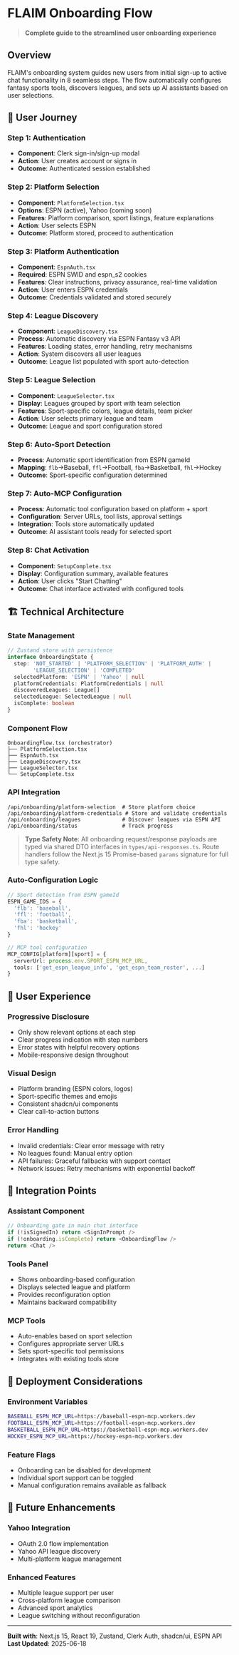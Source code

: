 # FLAIM Onboarding Flow

> **Complete guide to the streamlined user onboarding experience**

## Overview

FLAIM's onboarding system guides new users from initial sign-up to active chat functionality in 8 seamless steps. The flow automatically configures fantasy sports tools, discovers leagues, and sets up AI assistants based on user selections.

## 🎯 User Journey

### Step 1: Authentication
- **Component**: Clerk sign-in/sign-up modal
- **Action**: User creates account or signs in
- **Outcome**: Authenticated session established

### Step 2: Platform Selection  
- **Component**: `PlatformSelection.tsx`
- **Options**: ESPN (active), Yahoo (coming soon)
- **Features**: Platform comparison, sport listings, feature explanations
- **Action**: User selects ESPN
- **Outcome**: Platform stored, proceed to authentication

### Step 3: Platform Authentication
- **Component**: `EspnAuth.tsx` 
- **Required**: ESPN SWID and espn_s2 cookies
- **Features**: Clear instructions, privacy assurance, real-time validation
- **Action**: User enters ESPN credentials
- **Outcome**: Credentials validated and stored securely

### Step 4: League Discovery
- **Component**: `LeagueDiscovery.tsx`
- **Process**: Automatic discovery via ESPN Fantasy v3 API
- **Features**: Loading states, error handling, retry mechanisms
- **Action**: System discovers all user leagues
- **Outcome**: League list populated with sport auto-detection

### Step 5: League Selection
- **Component**: `LeagueSelector.tsx`
- **Display**: Leagues grouped by sport with team selection
- **Features**: Sport-specific colors, league details, team picker
- **Action**: User selects primary league and team
- **Outcome**: League and sport configuration stored

### Step 6: Auto-Sport Detection
- **Process**: Automatic sport identification from ESPN gameId
- **Mapping**: `flb`→Baseball, `ffl`→Football, `fba`→Basketball, `fhl`→Hockey
- **Outcome**: Sport-specific configuration determined

### Step 7: Auto-MCP Configuration  
- **Process**: Automatic tool configuration based on platform + sport
- **Configuration**: Server URLs, tool lists, approval settings
- **Integration**: Tools store automatically updated
- **Outcome**: AI assistant tools ready for selected sport

### Step 8: Chat Activation
- **Component**: `SetupComplete.tsx`
- **Display**: Configuration summary, available features
- **Action**: User clicks "Start Chatting"
- **Outcome**: Chat interface activated with configured tools

## 🏗️ Technical Architecture

### State Management
```typescript
// Zustand store with persistence
interface OnboardingState {
  step: 'NOT_STARTED' | 'PLATFORM_SELECTION' | 'PLATFORM_AUTH' | 
        'LEAGUE_SELECTION' | 'COMPLETED'
  selectedPlatform: 'ESPN' | 'Yahoo' | null
  platformCredentials: PlatformCredentials | null
  discoveredLeagues: League[]
  selectedLeague: SelectedLeague | null
  isComplete: boolean
}
```

### Component Flow
```
OnboardingFlow.tsx (orchestrator)
├── PlatformSelection.tsx
├── EspnAuth.tsx
├── LeagueDiscovery.tsx  
├── LeagueSelector.tsx
└── SetupComplete.tsx
```

### API Integration
```
/api/onboarding/platform-selection  # Store platform choice
/api/onboarding/platform-credentials # Store and validate credentials
/api/onboarding/leagues             # Discover leagues via ESPN API
/api/onboarding/status              # Track progress
```

> **Type Safety Note**: All onboarding request/response payloads are typed via shared DTO interfaces in `types/api-responses.ts`. Route handlers follow the Next.js 15 Promise-based `params` signature for full type safety.

### Auto-Configuration Logic
```typescript
// Sport detection from ESPN gameId
ESPN_GAME_IDS = {
  'flb': 'baseball',
  'ffl': 'football', 
  'fba': 'basketball',
  'fhl': 'hockey'
}

// MCP tool configuration
MCP_CONFIG[platform][sport] = {
  serverUrl: process.env.SPORT_ESPN_MCP_URL,
  tools: ['get_espn_league_info', 'get_espn_team_roster', ...]
}
```

## 🎨 User Experience

### Progressive Disclosure
- Only show relevant options at each step
- Clear progress indication with step numbers
- Error states with helpful recovery options
- Mobile-responsive design throughout

### Visual Design
- Platform branding (ESPN colors, logos)
- Sport-specific themes and emojis
- Consistent shadcn/ui components
- Clear call-to-action buttons

### Error Handling
- Invalid credentials: Clear error message with retry
- No leagues found: Manual entry option
- API failures: Graceful fallbacks with support contact
- Network issues: Retry mechanisms with exponential backoff

## 🔧 Integration Points

### Assistant Component
```typescript
// Onboarding gate in main chat interface
if (!isSignedIn) return <SignInPrompt />
if (!onboarding.isComplete) return <OnboardingFlow />
return <Chat />
```

### Tools Panel
- Shows onboarding-based configuration
- Displays selected league and platform
- Provides reconfiguration option
- Maintains backward compatibility

### MCP Tools
- Auto-enables based on sport selection
- Configures appropriate server URLs
- Sets sport-specific tool permissions
- Integrates with existing tools store

## 🚀 Deployment Considerations

### Environment Variables
```bash
BASEBALL_ESPN_MCP_URL=https://baseball-espn-mcp.workers.dev
FOOTBALL_ESPN_MCP_URL=https://football-espn-mcp.workers.dev
BASKETBALL_ESPN_MCP_URL=https://basketball-espn-mcp.workers.dev
HOCKEY_ESPN_MCP_URL=https://hockey-espn-mcp.workers.dev
```

### Feature Flags
- Onboarding can be disabled for development
- Individual sport support can be toggled
- Manual configuration remains available as fallback

## 🔮 Future Enhancements

### Yahoo Integration
- OAuth 2.0 flow implementation
- Yahoo API league discovery
- Multi-platform league management

### Enhanced Features
- Multiple league support per user
- Cross-platform league comparison
- Advanced sport analytics
- League switching without reconfiguration

---

**Built with**: Next.js 15, React 19, Zustand, Clerk Auth, shadcn/ui, ESPN API
**Last Updated**: 2025-06-18